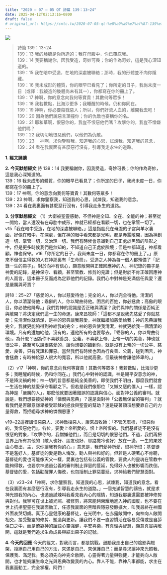```yaml
---
title: "2020 – 07 – 05 QT 詩篇 139：13~24"
date: 2025-04-12T02:13:16+0800
draft: false
# original_url: https://cmtc.tw/2020-07-05-qt-%e8%a9%a9%e7%af%87-139%ef%bc%9a1324
---
```


![](/images/qt.jpg)
> 詩篇 139：13\~24  
> 139：13 我的肺腑是你所造的；我在母腹中，你已覆庇我。  
> 139：14 我要稱謝你，因我受造，奇妙可畏；你的作為奇妙，這是我心深知道的。  
> 139：15 我在暗中受造，在地的深處被聯絡；那時，我的形體並不向你隱藏。  
> 139：16 我未成形的體質，你的眼早已看見了；你所定的日子，我尚未度一日（或譯：我被造的肢體尚未有其一），你都寫在你的冊上了。  
> 139：17 神啊，你的意念向我何等寶貴！其數何等眾多！  
> 139：18 我若數點，比海沙更多；我睡醒的時候，仍和你同在。  
> 139：19 神啊，你必要殺戮惡人；所以，你們好流人血的，離開我去吧！  
> 139：20 因為他們說惡言頂撞你；你的仇敵也妄稱你的名。  
> 139：21 耶和華啊，恨惡你的，我豈不恨惡他們嗎？攻擊你的，我豈不憎嫌他們嗎？  
> 139：22 我切切地恨惡他們，以他們為仇敵。  
> 139：23 　神啊，求你鑒察我，知道我的心思，試煉我，知道我的意念，  
> 139：24 看在我裏面有甚麼惡行沒有，引導我走永生的道路。

**1. 經文誦讀**

**2.  今天默想經文**
詩 139：14 我要稱謝你，因我受造，奇妙可畏；你的作為奇妙，這是我心深知道的。  
139：16 我未成形的體質，你的眼早已看見了；你所定的日子，我尚未度一日，你都寫在你的冊上了。  
139：17 神啊，你的意念向我何等寶貴！其數何等眾多！  
139：23 神啊，求你鑒察我，知道我的心思，試煉我，知道我的意念。  
139：24 看在我裏面有甚麼惡行沒有，引導我走永生的道路。

**3. 分享默想經文**
（1）大衛被聖靈感動，不但神是全知、全在、全能的神；甚至從一開始，當人還沒有在母胎中成形，神就已經都在看顧一切，也在掌管一切了。v15「我在暗中受造，在地的深處被聯絡。」這是指胎兒在母腹的子宮與羊水裏面，好像在暗中，在深處，但在神的眼中看來都是光明，都是赤露敞開，因為神創造一切、掌管一切，又治理一切。我們有時候會意識到自己正處於黑暗的陰影之中，但是更多時候我們是無知的，不知道自己正處於險境；但是神都知道，神都看顧，神也保守。v16「你所定的日子，我尚未度一日，你都寫在你的冊上了。」原來不但信主得救的人在神那裏有「生命冊」，受造之人神為每一個人都預備了「記錄一生的冊子」。對於向神有信心，願意敞開與正確回應神的人，神記錄的冊子是神愛的記錄，是神保守、看顧，甚至管教、修剪的見證；但是對於不肯正確回應神的人而言，這本冊子反而成為定罪他們的記錄。我們心中對神是充滿信任與愛？還是嚴厲與苛責？

詩18：25\~27「慈愛的人，你以慈愛待他；完全的人，你以完全待他。清潔的人，你以清潔待他；乖僻的人，你以彎曲待他。困苦的百姓，你必拯救；高傲的眼目，你必使他降卑。」我們對神的認識是否正確與清潔？我們與神的關係是否純正與敞開？將決定我們這一生的命運。康來昌牧師：「這都不是說我先慈愛了你就慈愛；先清潔你就清潔，是神的恩典讓我慈愛，神就繼續加慈愛給我；神的恩典讓我完全，我就更能夠得到神給我的完全；神的恩典使我清潔，神就更給我一個清潔的環境。凡有的還加給他，沒有的，連他所有的也要奪去。『乖僻的人，你以彎曲待他』，為什麼？因為你不喜歡善良、公義，不喜歡上帝、上帝一切的美善，神也就很公平，甚至可以說很慈愛的，讓你想要的臨到你，就是沒有上帝的一切公平、慈愛、良善，只有咒詛和罪惡。當然我們有時候也因為行良善、公義，碰到困苦，神會拯救；有時神給惡人很大的寬容，所以他就高傲，但最後神會讓他降卑的。」

（2）v17「神啊，你的意念向我何等寶貴！其數何等眾多！我若數點，比海沙更多；我睡醒的時候，仍和你同在。」我們心中對神的認識，神是賜平安意念的神，不是降災禍的神；神一切的旨意都是純全美善的，即使我們不明白，那麼我們就會一生活在神的慈愛保守看顧之下。但若是我們像那位「又懶又惡的僕人」一樣，認為神是「嚴厲的人」，那麼他就要因著錯誤的認識與信心，面對神公義的審判。就說是，我們想要接受神的「憐憫與恩典」？還是面對神「公義無保留的審判」？就看我們是否願意謙卑接受耶穌的拯救與聖靈的幫助？還是硬著頸項想要靠自己的力量得救，而拒絕尋求神的憐憫恩惠？

v19\~22這裡講恨惡惡人、求神敵擋惡人，康來昌牧師：「不管怎麼樣，『恨惡你的，我恨惡他們』。各位，要愛上帝所愛的，恨上帝所恨的。我們基督徒不是沒有恨惡的對象，『攻擊你的，我憎嫌他們』，而且是切切的恨惡他們。不過，我們再把世界上所有其他的（敵人也好、朋友也好、耶路撒冷也好）放在一邊，一生的果效由心發出，主，求你讓我有你的心。」意思是，我們愛神所愛，恨神所恨；基督徒不是濫好人，基督徒的愛是勸人悔改，勸人與神和好的。但若是人硬著心不肯聽，基督徒的愛也可能像天父一樣，愛裏也包括有公義的管教，要救人的靈魂在管教中能夠得救，也要求神透過公義的審判制止罪惡的蔓延，免得好人也被影響而跌倒。基督徒的愛，包括勸醒罪人悔改，也包括制止罪惡蔓延，求神給我們智慧面對。

（3）v23\~24「神啊，求你鑒察我，知道我的心思，試煉我，知道我的意念。看在我裏面有甚麼惡行沒有，引導我走永生的道路。」一個充滿智慧的禱告，就是求神光照我的內心，也透過試煉叫我看見我內心的隱情，知道我那裏還需要被神修剪與對付。我寧可在世上被光照、被修剪，將來能夠榮耀地進入神的國度，也不要在世上抗拒聖靈在我裏面動工，任憑我裏面的黑暗與隱惡發酵擴大，叫我最終在神國外面哀哭切齒。真正心靈健康的基督徒，在光明中，在赤露敞開中，向神向人敞開相交，接受聖靈的修剪、塑造與更新。讓我們不要一直習慣活在容易受傷或是自舔傷口之中，而是倚靠神的話語心靈強健，平安喜樂，有真理與智慧，願意真實與敞開，這就是我們追求生命成長與結出果子的記號。

**4. 今天的回應**
今天的經文，對我而言，都是挑戰。鼓勵我走出自己的陰影與框架，拒絕自己用自己的方法，來滿足自己、來保護自己；而是尋求讓神來光照我、保護我、滿足我。我必須先向神完全敞開，心靈得著力量與強健，才能夠向人敞開，也才能夠讓生命之光與恩典改變我的內心。靠人不能，靠神凡事都能，求主在我裏面動工，完全掌權，阿們！
